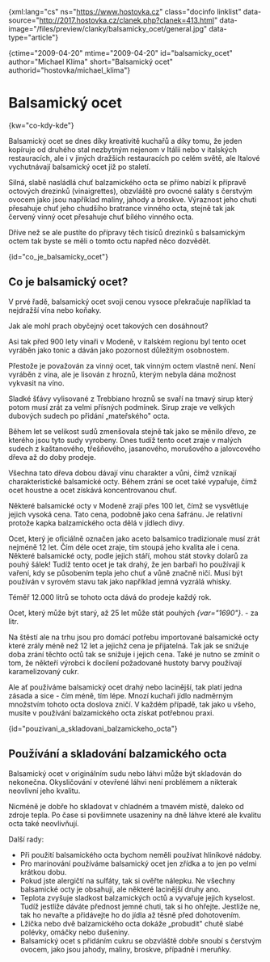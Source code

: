 
{xml:lang="cs" ns="https://www.hostovka.cz" class="docinfo linklist" data-source="http://2017.hostovka.cz/clanek.php?clanek=413.html" data-image="/files/preview/clanky/balsamicky_ocet/general.jpg" data-type="article"}

{ctime="2009-04-20" mtime="2009-04-20" id="balsamicky\_ocet" author="Michael Klíma" short="Balsamický ocet" authorid="hostovka/michael\_klima"}

# Balsamický ocet

<!-- generated attribute kw by user_udpatekw.sh on 2020-04-21, do not edit -->

{kw="co-kdy-kde"}

Balsamický ocet se dnes díky kreativitě kuchařů a díky tomu, že jeden kopíruje od druhého stal nezbytným nejenom v Itálii nebo v italských restauracích, ale i v jiných dražších restauracích po celém světě, ale Italové vychutnávají balsamický ocet již po staletí.

Silná, slabě nasládlá chuť balzamického octa se přímo nabízí k přípravě octových drezinků (vinaigrettes), obzvláště pro ovocné saláty s čerstvým ovocem jako jsou například maliny, jahody a broskve. Výraznost jeho chuti přesahuje chuť jeho chudšího bratrance vinného octa, stejně tak jak červený vinný ocet přesahuje chuť bílého vinného octa.

Dříve než se ale pustíte do přípravy těch tisíců drezinků s balsamickým octem tak byste se měli o tomto octu napřed něco dozvědět.

{id="co\_je\_balsamicky_ocet"}

## Co je balsamický ocet?

V prvé řadě, balsamický ocet svoji cenou vysoce překračuje například ta nejdražší vína nebo koňaky.

Jak ale mohl prach obyčejný ocet takových cen dosáhnout?

Asi tak před 900 lety vinaři v Modeně, v italském regionu byl tento ocet vyráběn jako tonic a dáván jako pozornost důležitým osobnostem.

Přestože je považován za vinný ocet, tak vinným octem vlastně není. Není vyráběn z vína, ale je lisován z hroznů, kterým nebyla dána možnost vykvasit na víno.

Sladké šťávy vylisované z Trebbiano hroznů se svaří na tmavý sirup který potom musí zrát za velmi přísných podmínek. Sirup zraje ve velkých dubových sudech po přidání „mateřského" octa.

Během let se velikost sudů zmenšovala stejně tak jako se měnilo dřevo, ze kterého jsou tyto sudy vyrobeny. Dnes tudíž tento ocet zraje v malých sudech z kaštanového, třešňového, jasanového, morušového a jalovcového dřeva až do doby prodeje.

Všechna tato dřeva dobou dávají vínu charakter a vůni, čímž vznikají charakteristické balsamické octy. Během zrání se ocet také vypařuje, čímž ocet houstne a ocet získává koncentrovanou chuť.

Některé balsamické octy v Modeně zrají přes 100 let, čímž se vysvětluje jejich vysoká cena. Tato cena, podobně jako cena šafránu. Je relativní protože kapka balzamického octa dělá v jídlech divy.

Ocet, který je oficiálně označen jako aceto balsamico tradizionale musí zrát nejméně 12 let. Čím déle ocet zraje, tím stoupá jeho kvalita ale i cena. Některé balsamické octy, podle jejich stáří, mohou stát stovky dolarů za pouhý šálek! Tudíž tento ocet je tak drahý, že jen barbaři ho používají k vaření, kdy se působením tepla jeho chuť a vůně značně ničí. Musí být používán v syrovém stavu tak jako například jemná vyzrálá whisky.

Téměř 12.000 litrů se tohoto octa dává do prodeje každý rok.

Ocet, který může být starý, až 25 let může stát pouhých  _{var="1690"}_. - za litr.

Na štěstí ale na trhu jsou pro domácí potřebu importované balsamické octy které zrály méně než 12 let a jejichž cena je přijatelná. Tak jak se snižuje doba zrání těchto octů tak se snižuje i jejich cena. Také je nutno se zmínit o tom, že někteří výrobci k docílení požadované hustoty barvy používají karamelizovaný cukr.

Ale ať používáme balsamický ocet drahý nebo lacinější, tak platí jedna zásada a sice - čím méně, tím lépe. Mnozí kuchaři jídlo nadměrným množstvím tohoto octa doslova zničí. V každém případě, tak jako u všeho, musíte v používání balzamického octa získat potřebnou praxi.

{id="pouzivani\_a\_skladovani\_balzamickeho\_octa"}

## Používání a skladování balzamického octa

Balsamický ocet v originálním sudu nebo láhvi může být skladován do nekonečna. Okysličování v otevřené láhvi není problémem a nikterak neovlivní jeho kvalitu.

Nicméně je dobře ho skladovat v chladném a tmavém místě, daleko od zdroje tepla. Po čase si povšimnete usazeniny na dně láhve které ale kvalitu octa také neovlivňují.

Další rady:

  * Při použití balsamického octa bychom neměli používat hliníkové nádoby.
  * Pro marinování používáme balsamický ocet jen zřídka a to jen po velmi krátkou dobu.
  * Pokud jste alergičtí na sulfáty, tak si ověřte nálepku. Ne všechny balsamické octy je obsahují, ale některé lacinější druhy ano.
  * Teplota zvyšuje sladkost balzamických octů a vyvařuje jejich kyselost. Tudíž jestliže dáváte přednost jemné chuti, tak si ho ohřejte. Jestliže ne, tak ho nevařte a přidávejte ho do jídla až těsně před dohotovením.
  * Lžička nebo dvě balzamického octa dokáže „probudit" chutě slabé polévky, omáčky nebo dušeniny.
  * Balsamický ocet s přidáním cukru se obzvláště dobře snoubí s čerstvým ovocem, jako jsou jahody, maliny, broskve, případně i meruňky.

